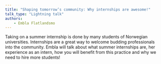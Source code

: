 ```yaml
---
title: "Shaping tomorrow’s community: Why internships are awesome!"
talk_type: "Lightning talk"
authors:
    - Embla Flatlandsmo
---
```

Taking on a summer internship is done by many students of Norwegian universities. Internships are a great way to welcome budding professionals into the community. Embla will talk about what summer internships are, her experience as an intern, how you will benefit from this practice and why we need to hire more students!
